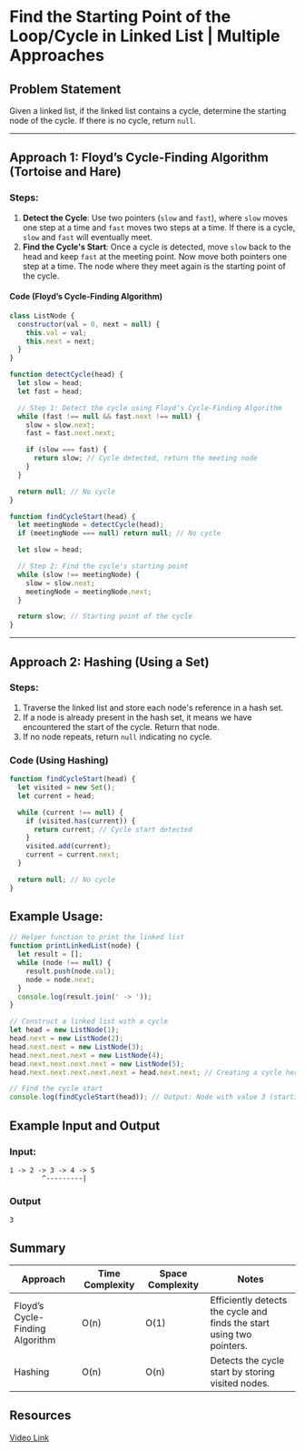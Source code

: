 # Find the Starting Point of the Loop/Cycle in Linked List | Multiple Approaches

## Problem Statement

Given a linked list, if the linked list contains a cycle, determine the starting node of the cycle. If there is no cycle, return `null`.

---

## Approach 1: Floyd’s Cycle-Finding Algorithm (Tortoise and Hare)

### Steps:

1. **Detect the Cycle**: Use two pointers (`slow` and `fast`), where `slow` moves one step at a time and `fast` moves two steps at a time. If there is a cycle, `slow` and `fast` will eventually meet.
2. **Find the Cycle's Start**: Once a cycle is detected, move `slow` back to the head and keep `fast` at the meeting point. Now move both pointers one step at a time. The node where they meet again is the starting point of the cycle.

#### Code (Floyd’s Cycle-Finding Algorithm)

```javascript
class ListNode {
  constructor(val = 0, next = null) {
    this.val = val;
    this.next = next;
  }
}

function detectCycle(head) {
  let slow = head;
  let fast = head;

  // Step 1: Detect the cycle using Floyd’s Cycle-Finding Algorithm
  while (fast !== null && fast.next !== null) {
    slow = slow.next;
    fast = fast.next.next;

    if (slow === fast) {
      return slow; // Cycle detected, return the meeting node
    }
  }

  return null; // No cycle
}

function findCycleStart(head) {
  let meetingNode = detectCycle(head);
  if (meetingNode === null) return null; // No cycle

  let slow = head;

  // Step 2: Find the cycle's starting point
  while (slow !== meetingNode) {
    slow = slow.next;
    meetingNode = meetingNode.next;
  }

  return slow; // Starting point of the cycle
}
```

---

## Approach 2: Hashing (Using a Set)

### Steps:

1. Traverse the linked list and store each node's reference in a hash set.
2. If a node is already present in the hash set, it means we have encountered the start of the cycle. Return that node.
3. If no node repeats, return `null` indicating no cycle.

### Code (Using Hashing)

```javascript
function findCycleStart(head) {
  let visited = new Set();
  let current = head;

  while (current !== null) {
    if (visited.has(current)) {
      return current; // Cycle start detected
    }
    visited.add(current);
    current = current.next;
  }

  return null; // No cycle
}
```

## Example Usage:

```javascript
// Helper function to print the linked list
function printLinkedList(node) {
  let result = [];
  while (node !== null) {
    result.push(node.val);
    node = node.next;
  }
  console.log(result.join(' -> '));
}

// Construct a linked list with a cycle
let head = new ListNode(1);
head.next = new ListNode(2);
head.next.next = new ListNode(3);
head.next.next.next = new ListNode(4);
head.next.next.next.next = new ListNode(5);
head.next.next.next.next.next = head.next.next; // Creating a cycle here

// Find the cycle start
console.log(findCycleStart(head)); // Output: Node with value 3 (starting point of the cycle)
```

## Example Input and Output

### Input:

```text
1 -> 2 -> 3 -> 4 -> 5
        ^---------|
```

### Output

```
3
```

## Summary

| Approach                        | Time Complexity | Space Complexity | Notes                                                                 |
| ------------------------------- | --------------- | ---------------- | --------------------------------------------------------------------- |
| Floyd’s Cycle-Finding Algorithm | O(n)            | O(1)             | Efficiently detects the cycle and finds the start using two pointers. |
| Hashing                         | O(n)            | O(n)             | Detects the cycle start by storing visited nodes.                     |

## Resources

[Video Link](https://www.youtube.com/watch?v=2Kd0KKmmHFc&list=PLgUwDviBIf0rAuz8tVcM0AymmhTRsfaLU&index=19&ab_channel=takeUforward)
